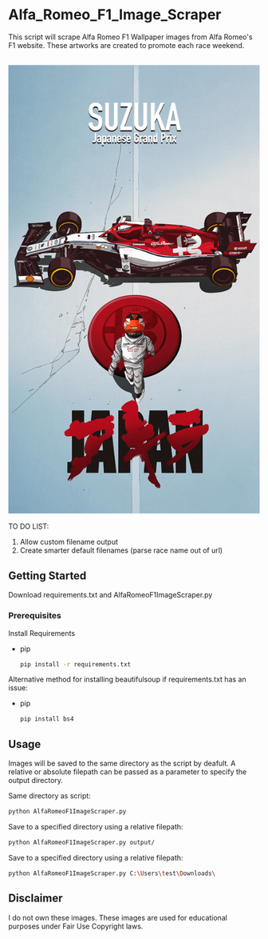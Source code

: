 <!-- ABOUT THE PROJECT -->
# Alfa_Romeo_F1_Image_Scraper

This script will scrape Alfa Romeo F1 Wallpaper images from Alfa Romeo's F1 website. These artworks are created to promote each race weekend.

<!-- PROJECT LOGO -->
<br />
<div align="center">
  <a href="https://github.com/willocov/Alfa_Romeo_F1_Image_Scraper">
    <img src="samples/AlfaRomeoSample.png" alt="landscape_sample">
  </a>
  
</div>

TO DO LIST:
1. Allow custom filename output
2. Create smarter default filenames (parse race name out of url)

<!-- GETTING STARTED -->
## Getting Started
Download requirements.txt and AlfaRomeoF1ImageScraper.py

### Prerequisites

Install Requirements
* pip
  ```sh
  pip install -r requirements.txt
  ```

Alternative method for installing beautifulsoup if requirements.txt has an issue:
* pip
  ```sh
  pip install bs4
  ```

<!-- USAGE EXAMPLES -->
## Usage

Images will be saved to the same directory as the script by deafult. 
A relative or absolute filepath can be passed as a parameter to specify the output directory. 

Same directory as script:
  ```sh
  python AlfaRomeoF1ImageScraper.py
  ```

Save to a specified directory using a relative filepath:
  ```sh
  python AlfaRomeoF1ImageScraper.py output/
  ```

Save to a specified directory using a relative filepath:
  ```sh
  python AlfaRomeoF1ImageScraper.py C:\Users\test\Downloads\
  ```

<!-- Disclaimer-->
## Disclaimer

I do not own these images. These images are used for educational purposes under Fair Use Copyright laws.





